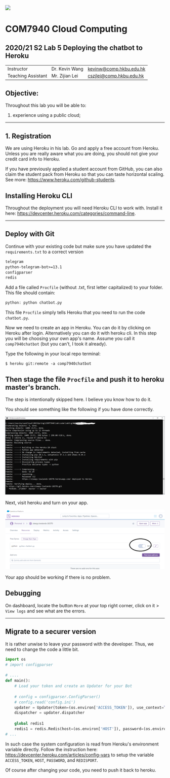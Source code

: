 ![](../imgs/hkbu.png)

# COM7940 Cloud Computing 

## 2020/21 S2 Lab 5 Deploying the chatbot to Heroku


| | | |
|--|--|--|
| Instructor | Dr. Kevin Wang  | kevinw@comp.hkbu.edu.hk|
| Teaching Assistant | Mr. Zijian Lei | cszjlei@comp.hkbu.edu.hk |



**Objective:**
---
Throughout this lab you will be able to:
1. experience using a public cloud;


---


## 1. Registration

We are using Heroku in his lab. Go and apply a free account from Heroku. Unless you are really aware what you are doing, you should not give your credit card info to Heroku.

If you have previously applied a student account from GitHub, you can also claim the student pack from Heroku so that you can taste horizontal scaling. See more: https://www.heroku.com/github-students.


## Installing Heroku CLI

Throughout the deployment you will need Heroku CLI to work with. Install it here:
https://devcenter.heroku.com/categories/command-line.


---

## Deploy with Git


Continue with your existing code but make sure you have updated the `requirements.txt` to a correct version

```txt
telegram
python-telegram-bot>=13.1
configparser
redis
```

Add a file called `Procfile` (without .txt, first letter capitalized) to your folder. This file should contain:

```txt
python: python chatbot.py
```

This file `Procfile` simply tells Heroku that you need to run the code `chatbot.py`.

Now we need to create an app in Heroku. You can do it by clicking on Heroku after login. Alternatively you can do it with heroku cli. In this step you will be choosing your own app's name. Assume you call it `comp7940chatbot` (but you can't, I took it already).

Type the following in your local repo terminal:
```
$ heroku git:remote -a comp7940chatbot 
```

## **Then stage the file `Procfile` and push it to heroku master's branch.**

The step is intentionally skipped here. I believe you know how to do it.

You should see something like the following if you have done correctly.

![](gitpush.png)

Next, visit heroku and turn on your app.

![](heroku.png)

Your app should be working if there is no problem. 

## Debugging

On dashboard, locate the button `More` at your top right corner, click on it > `View logs` and see what are the errors.

---

## Migrate to a securer version

It is rather unwise to leave your password with the developer. Thus, we need to change the code a little bit.

```py
import os
# import configparser

# ....
def main():
    # Load your token and create an Updater for your Bot
    
    # config = configparser.ConfigParser()
    # config.read('config.ini')
    updater = Updater(token=(os.environ['ACCESS_TOKEN']), use_context=True)
    dispatcher = updater.dispatcher

    global redis1
    redis1 = redis.Redis(host=(os.environ['HOST']), password=(os.environ['PASSWORD']), port=(os.environ['REDISPORT']))
# ...
```

In such case the system configuration is read from Heroku's environment variable directly. Follow the instruction here: https://devcenter.heroku.com/articles/config-vars to setup the variable `ACCESS_TOKEN`, `HOST`, `PASSWORD`, and `REDISPORT`.

Of course after changing your code, you need to push it back to heroku.
